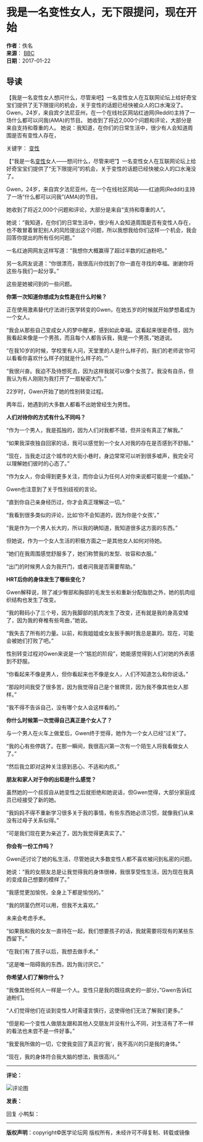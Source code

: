 # 我是一名变性女人，无下限提问，现在开始

**作者**：佚名  
**来源**： [BBC](http://www.bbc.com/news/)  
**日期**：2017-01-22  

## 导读

【我是一名变性女人想问什么，尽管来吧】一名变性女人在互联网论坛上给好奇宝宝们提供了无下限提问的机会，关于变性的话题已经快被众人的口水淹没了。 Gwen，24岁，来自宾夕法尼亚州，在一个在线社区网站红迪网(Reddit)主持了一场什么都可以问我(AMA)的节目。 她收到了将近2,000个问题和评论，大部分是来自支持和尊重的人。 她说：我知道，在你们的日常生活中，很少有人会知道周围是否有变性人存在， 

关键字：  [变性](https://www.cmt.com.cn/search/变性)

【“我是一名[变性](https://www.cmt.com.cn/Index/search?msg_key=变性)女人——想问什么，尽管来吧”】一名变性女人在互联网论坛上给好奇宝宝们提供了“无下限提问”的机会，关于变性的话题已经快被众人的口水淹没了。

Gwen，24岁，来自宾夕法尼亚州，在一个在线社区网站——红迪网(Reddit)主持了一场“什么都可以问我”(AMA)的节目。

她收到了将近2,000个问题和评论，大部分是来自“支持和尊重的人”。

她说：“我知道，在你们的日常生活中，很少有人会知道周围是否有变性人存在，也不敢冒着冒犯别人的风险提出这个问题，所以我想我给你们这样一个机会，我会回答你提出的所有任何问题。”

一名红迪网网友这样写道：“我想你大概赢得了超过半数的红迪粉吧。”

另一名网友说道：“你很漂亮，我很高兴你找到了你一直在寻找的幸福。谢谢你将这些与我们一起分享。”

这些是她被问到的一些问题。

**你第一次知道你想成为女性是在什么时候？**

正在使用激素替代疗法进行医学转变的Gwen，在她五岁的时候就开始梦想着成为一个女人。

“我会从那些自己变成女人的梦中醒来，感到如此幸福。这看起来很是奇怪，因为我看起来像是一个男孩，而且每个人都告诉我，我是一个男孩，”她道说。

“在我10岁的时候，学校里有人问，天堂里的人是什么样子的，我们的老师说‘你可以看看你喜欢什么样子的就是什么样子的。’”

“我很兴奋。我迫不及待想死去，因为这样我就可以像个女孩了。我没有自杀，但我认为有人刚刚为我打开了一扇秘密大门。”

22岁时，Gwen开始了她的性别转变过程。

两年后，她遇到的大多数人都看不出她曾经生为男性。

**人们对待你的方式有什么不同吗？**

“作为一个男人，我是孤独的，因为人们对我都不错，但并没有真正了解我。”

“如果我深夜独自回家的话，我可以感觉到一个女人对我的存在是否感到不舒服。”

“现在，当我走过这个城市的大街小巷时，身边常常可以听到很多嘘声，我完全可以理解她们彼时的心态了。”

“作为女人，你会得到更多关注，而你会认为任何人对你来说都可能是一个威胁。”

Gwen也注意到了关于性别歧视的言论。

“直到你自己亲身经历过，你才会真正理解这一切。”

“我看到很多类似的评论，比如‘你不会知道的，因为你是个女孩’。”

“我是作为一个男人长大的，所以我的确知道，我知道很多这方面的东西。”

但她说，作为一个女人生活的积极方面之一是其他女人如何对待她。

“她们在我周围感觉舒服多了，她们称赞我的发型、妆容和衣服。”

“出门的时候男人会为我开门，或者问我是否需要帮助。”

**HRT后你的身体发生了哪些变化？**

Gwen解释说，除了减少臀部和胸部的毛发生长和重新分配脂肪之外，她的肌肉组织结构也发生了改变。

“我的鞋码小了三个号，因为我脚部的肌肉发生了改变，还有就是我的身高变矮了，因为我的脊椎有些弯曲，”她说。

“我失去了所有的力量。以前，和我姐姐或女友扳手腕时我总是赢的。现在，可能会被她们打败了吧。”

性别转变过程对Gwen来说是一个“尴尬的阶段”，她能感觉得到人们对她的外表感到不舒服。

“你看起来不像是男人，但你看起来也不像是女人，人们不知道怎么和你说话。”

“那段时间我受了很多苦，因为我觉得自己是个冒牌货，因为我不像其他女人那样。”

“我不得不告诉自己，没有哪个女人会这样看的。”

**你什么时候第一次觉得自己真正是个女人了？**

与一个男人在火车上做爱后，Gwen终于觉得，她作为一个女人已经“过关”了。

“我的心有些停跳了。在那一瞬间，我很高兴第一次有一个陌生人将我看做女人了。”

“然后我立即对这种关注感到恶心、不适和内疚。”

**朋友和家人对于你的出柜是什么感觉？**

虽然她的一个叔叔自从她变性之后就拒绝和她说话，但Gwen觉得，大部分家庭成员已经接受了新的她。

“我妈妈不得不重新学习很多关于我的事情，有些东西她必须习惯，就像我们从来没有过母子关系似得。”

“可是我们现在更为亲近了，因为我觉得更真实了。”

**你会有一份工作吗？**

Gwen还讨论了她的私生活，尽管她说大多数变性人都不喜欢被问到私密的问题。

她说：“我的女朋友总是让我觉得我的身体很棒，我很享受性生活，因为现在我真的变成自己想要的模样了。”

“我感觉更加愉悦，全身上下都是愉悦的。”

“我的阴茎仍然可以用，但我不太喜欢。”

未来会考虑手术。

“如果我和我的女友一直待在一起，我们想要孩子的话，我就需要将现有的某些东西留下。”

“在我们有了孩子以后，我想去做手术。”

“这是唯一阻碍我的东西，因为我讨厌它。”

**你希望人们了解你什么？**

“我像其他任何人一样是一个人。变性只是我的既往病史的一部分，”Gwen告诉红迪粉们。

“人们觉得他们在谈到变性人时需谨言慎行，这使得他们无法了解我们更多。”

“但是和一个变性人做朋友跟和其他人交朋友并没有什么不同，对生活有了不一样的看法也未尝不是一件好事。”

“我爱我所做的一切，它使我变回了真正的‘我’，我不高兴的只是我的身体。”

“现在，我的身体符合我大脑的想法，我很高兴。”

---

**评论：** 

![评论图](https://www.cmt.com.cn/statics/sublist/images/tou.jpg)

**发表：**

回复 小鸭梨：

---

**版权声明**：copyright©医学论坛网 版权所有，未经许可不得复制、转载或镜像